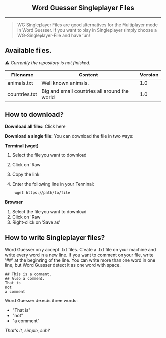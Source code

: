 <h2 align="center">
    Word Guesser Singleplayer Files
</h2>

****

>WG Singleplayer Files are good alternatives for the Multiplayer mode in Word Guesser. If you want to play in Singleplayer simply choose a WG-Singleplayer-File and have fun!

## Available files.
⚠️ *Currently the repository is not finished.*

| Filename | Content | Version |
| -------- | ------- | ------- |
| animals.txt | Well known animals. | 1.0 |
| countries.txt | Big and small countries all around the world | 1.0 |

## How to download?
**Download all files:** <a>Click here</a>

**Download a single file:**
You can download the file in two ways:

**Terminal (wget)**
1. Select the file you want to download
2. Click on 'Raw'
3. Copy the link
4. Enter the following line in your Terminal:

        wget https://path/to/file

**Browser**
1. Select the file you want to download
2. Click on 'Raw'
3. Right-click on 'Save as'

## How to write Singleplayer files?
Word Guesser only accept .txt files. Create a .txt file on your machine and write every word in a new line. If you want to comment on your file, write '##' at the beginning of the line.
You can write more than one word in one line, but Word Guesser detect it as one word with space.

    ## This is a comment.
    ## Also a comment.
    That is
    not
    a comment

Word Guesser detects three words:
* "That is"
* "not"
* "a comment"


*That's it, simple, huh?*
